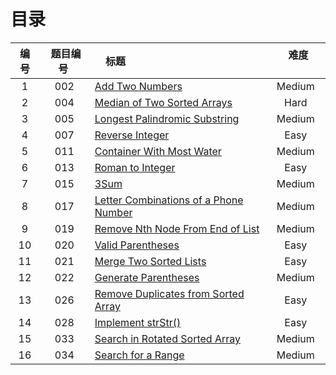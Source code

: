 # 目录



|编号| 题目编号 |     标题     |       难度       |
|:----------:|:----------:|:----------------------------------------------- | :---------------:|
|   1  |   002  |   [Add Two Numbers][1]   |     Medium    |
|   2  |   004  |   [Median of Two Sorted Arrays][2]   |     Hard    |
|   3  |   005  |   [Longest Palindromic Substring][3]   |     Medium    |
|   4  |   007  |   [Reverse Integer][4]   |     Easy    |
|   5  |   011  |   [Container With Most Water][5]   |     Medium    |
|   6  |   013  |   [Roman to Integer][6]   |     Easy    |
|   7  |   015  |   [3Sum][7]   |     Medium    |
|   8  |   017  |   [Letter Combinations of a Phone Number][8]   |     Medium    |
|   9  |   019  |   [Remove Nth Node From End of List][9]   |     Medium    |
|   10  |   020  |   [Valid Parentheses][10]   |     Easy    |
|   11  |   021  |   [Merge Two Sorted Lists][11]   |     Easy    |
|   12  |   022  |   [Generate Parentheses][12]  |     Medium    |
|   13  |   026  |   [Remove Duplicates from Sorted Array][13]  |     Easy    |
|   14  |   028  |   [Implement strStr()][14]  |   Easy  |
|   15  |   033  |   [Search in Rotated Sorted Array][15]  |   Medium  |
|   16  |   034  |   [Search for a Range][16]  |   Medium  |


  [1]: https://github.com/Zelda256/LeetCode_Zelda/blob/master/Problems/002.%20Add%20Two%20Numbers.md
  [2]: https://github.com/Zelda256/LeetCode_Zelda/blob/master/Problems/004.%20Median%20of%20Two%20Sorted%20Arrays.md
  [3]: https://github.com/Zelda256/LeetCode_Zelda/blob/master/Problems/005.%20Longest%20Palindromic%20Substring.md
  [4]: https://github.com/Zelda256/LeetCode_Zelda/blob/master/Problems/007.%20Reverse%20Integer.md
  [5]: https://github.com/Zelda256/LeetCode_Zelda/blob/master/Problems/011.%20Container%20With%20Most%20Water.md
  [6]: https://github.com/Zelda256/LeetCode_Zelda/blob/master/Problems/013.%20Roman%20to%20Integer.md
  [7]: https://github.com/Zelda256/LeetCode_Zelda/blob/master/Problems/015.%203Sum.md
  [8]: https://github.com/Zelda256/LeetCode_Zelda/blob/master/Problems/017.%20Letter%20Combinations%20of%20a%20Phone%20Number.md
  [9]: https://github.com/Zelda256/LeetCode_Zelda/blob/master/Problems/019.%20Remove%20Nth%20Node%20From%20End%20of%20List.md
  [10]: https://github.com/Zelda256/LeetCode_Zelda/blob/master/Problems/020.%20Valid%20Parentheses.md
  [11]: https://github.com/Zelda256/LeetCode_Zelda/blob/master/Problems/021.%20Merge%20Two%20Sorted%20Lists.md
  [12]: https://github.com/Zelda256/LeetCode_Zelda/blob/master/Problems/022.%20Generate%20Parentheses.md
  [13]: https://github.com/Zelda256/LeetCode_Zelda/blob/master/Problems/026.%20Remove%20Duplicates%20from%20Sorted%20Array.md
  [14]: https://github.com/Zelda256/LeetCode_Zelda/blob/master/Problems/028.%20Implement%20strStr%28%29.md
  [15]: https://github.com/Zelda256/LeetCode_Zelda/blob/master/Problems/033.%20Search%20in%20Rotated%20Sorted%20Array.md
  [16]: https://github.com/Zelda256/LeetCode_Zelda/blob/master/Problems/034.%20Search%20for%20a%20Range.md
